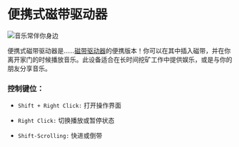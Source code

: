 # 便携式磁带驱动器

![音乐常伴你身边](item:computronics:portable_tape_drive@0)

便携式磁带驱动器是……[磁带驱动器](../block/tape_drive.md)的便携版本！你可以在其中插入磁带，并在你离开家门的时候播放音乐。此设备适合在长时间挖矿工作中提供娱乐，或是与你的朋友分享音乐。

### 控制键位：

  * `Shift + Right Click:` 打开操作界面

  * `Right Click:` 切换播放或暂停状态

  * `Shift-Scrolling:` 快进或倒带
